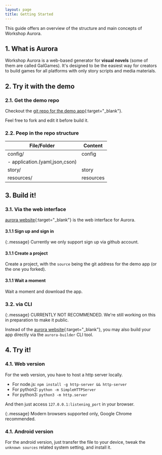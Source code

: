 ```yaml
---
layout: page
title: Getting Started
---
```


This guide offers an overview of the structure and main concepts of Workshop Aurora.

## 1. What is Aurora

Workshop Aurora is a web-based generator for **visual novels** (some of them are called GalGames). It's designed to be the easiest way for creators to build games for all platforms with only story scripts and media materials.

## 2. Try it with the demo

### 2.1. Get the demo repo

Checkout the [git repo for the demo app](https://github.com/project-yoru/aurora-demo-app){:target="_blank"}.

Feel free to fork and edit it before build it.

### 2.2. Peep in the repo structure

| File/Folder | Content |
| - | - |
| config/ | config |
| - application.(yaml,json,cson) | |
| story/ | story |
| resources/ | resources |

## 3. Build it!

### 3.1. Via the web interface

[aurora website](http://aurora.project-yoru.com){:target="_blank"} is the web interface for Aurora.

#### 3.1.1 Sign up and sign in

{:.message}
Currently we only support sign up via github account.

#### 3.1.1 Create a project

Create a project, with the `source` being the git address for the demo app (or the one you forked).

#### 3.1.1 Wait a moment

Wait a moment and download the app.

### 3.2. via CLI

{:.message}
CURRENTLY NOT RECOMMENDED.
We're still working on this in preparation to make it public.

Instead of the [aurora website](http://aurora.project-yoru.com){:target="_blank"}, you may also build your app directly via the <code>aurora-builder</code> CLI tool.

## 4. Try it!

### 4.1. Web version

For the web version, you have to host a http server locally.

- For node.js: `npm install -g http-server && http-server`
- For python2: `python -m SimpleHTTPServer`
- For python3: `python3 -m http.server`

And then just access `127.0.0.1:listening_port` in your browser.

{:.message}
Modern browsers supported only, Google Chrome recommended.

### 4.1. Android version

For the android version, just transfer the file to your device, tweak the `unknown sources` related system setting, and install it.
